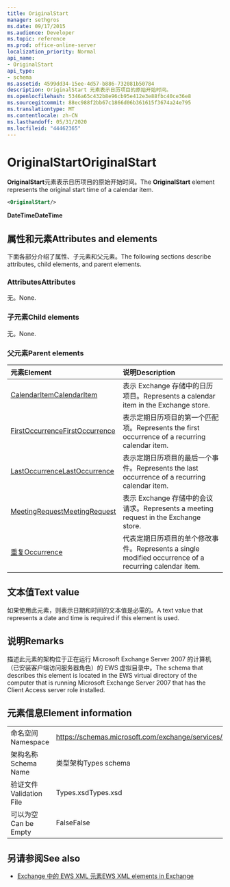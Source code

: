 ```yaml
---
title: OriginalStart
manager: sethgros
ms.date: 09/17/2015
ms.audience: Developer
ms.topic: reference
ms.prod: office-online-server
localization_priority: Normal
api_name:
- OriginalStart
api_type:
- schema
ms.assetid: 4599dd34-15ee-4d57-b886-732081b50784
description: OriginalStart 元素表示日历项目的原始开始时间。
ms.openlocfilehash: 5346a65c432b8e96cb95e412e3e88fbc40ce36e8
ms.sourcegitcommit: 88ec988f2bb67c1866d06b361615f3674a24e795
ms.translationtype: MT
ms.contentlocale: zh-CN
ms.lasthandoff: 05/31/2020
ms.locfileid: "44462365"
---
```

# <a name="originalstart"></a><span data-ttu-id="becdf-103">OriginalStart</span><span class="sxs-lookup"><span data-stu-id="becdf-103">OriginalStart</span></span>

<span data-ttu-id="becdf-104">**OriginalStart**元素表示日历项目的原始开始时间。</span><span class="sxs-lookup"><span data-stu-id="becdf-104">The **OriginalStart** element represents the original start time of a calendar item.</span></span> 
  
```xml
<OriginalStart/>
```

 <span data-ttu-id="becdf-105">**DateTime**</span><span class="sxs-lookup"><span data-stu-id="becdf-105">**DateTime**</span></span>
## <a name="attributes-and-elements"></a><span data-ttu-id="becdf-106">属性和元素</span><span class="sxs-lookup"><span data-stu-id="becdf-106">Attributes and elements</span></span>

<span data-ttu-id="becdf-107">下面各部分介绍了属性、子元素和父元素。</span><span class="sxs-lookup"><span data-stu-id="becdf-107">The following sections describe attributes, child elements, and parent elements.</span></span>
  
### <a name="attributes"></a><span data-ttu-id="becdf-108">Attributes</span><span class="sxs-lookup"><span data-stu-id="becdf-108">Attributes</span></span>

<span data-ttu-id="becdf-109">无。</span><span class="sxs-lookup"><span data-stu-id="becdf-109">None.</span></span>
  
### <a name="child-elements"></a><span data-ttu-id="becdf-110">子元素</span><span class="sxs-lookup"><span data-stu-id="becdf-110">Child elements</span></span>

<span data-ttu-id="becdf-111">无。</span><span class="sxs-lookup"><span data-stu-id="becdf-111">None.</span></span>
  
### <a name="parent-elements"></a><span data-ttu-id="becdf-112">父元素</span><span class="sxs-lookup"><span data-stu-id="becdf-112">Parent elements</span></span>

|<span data-ttu-id="becdf-113">**元素**</span><span class="sxs-lookup"><span data-stu-id="becdf-113">**Element**</span></span>|<span data-ttu-id="becdf-114">**说明**</span><span class="sxs-lookup"><span data-stu-id="becdf-114">**Description**</span></span>|
|:-----|:-----|
|[<span data-ttu-id="becdf-115">CalendarItem</span><span class="sxs-lookup"><span data-stu-id="becdf-115">CalendarItem</span></span>](calendaritem.md) <br/> |<span data-ttu-id="becdf-116">表示 Exchange 存储中的日历项目。</span><span class="sxs-lookup"><span data-stu-id="becdf-116">Represents a calendar item in the Exchange store.</span></span>  <br/> |
|[<span data-ttu-id="becdf-117">FirstOccurrence</span><span class="sxs-lookup"><span data-stu-id="becdf-117">FirstOccurrence</span></span>](firstoccurrence.md) <br/> |<span data-ttu-id="becdf-118">表示定期日历项目的第一个匹配项。</span><span class="sxs-lookup"><span data-stu-id="becdf-118">Represents the first occurrence of a recurring calendar item.</span></span>  <br/> |
|[<span data-ttu-id="becdf-119">LastOccurrence</span><span class="sxs-lookup"><span data-stu-id="becdf-119">LastOccurrence</span></span>](lastoccurrence.md) <br/> |<span data-ttu-id="becdf-120">表示定期日历项目的最后一个事件。</span><span class="sxs-lookup"><span data-stu-id="becdf-120">Represents the last occurrence of a recurring calendar item.</span></span>  <br/> |
|[<span data-ttu-id="becdf-121">MeetingRequest</span><span class="sxs-lookup"><span data-stu-id="becdf-121">MeetingRequest</span></span>](meetingrequest.md) <br/> |<span data-ttu-id="becdf-122">表示 Exchange 存储中的会议请求。</span><span class="sxs-lookup"><span data-stu-id="becdf-122">Represents a meeting request in the Exchange store.</span></span>  <br/> |
|[<span data-ttu-id="becdf-123">重复</span><span class="sxs-lookup"><span data-stu-id="becdf-123">Occurrence</span></span>](occurrence.md) <br/> |<span data-ttu-id="becdf-124">代表定期日历项目的单个修改事件。</span><span class="sxs-lookup"><span data-stu-id="becdf-124">Represents a single modified occurrence of a recurring calendar item.</span></span>  <br/> |
   
## <a name="text-value"></a><span data-ttu-id="becdf-125">文本值</span><span class="sxs-lookup"><span data-stu-id="becdf-125">Text value</span></span>

<span data-ttu-id="becdf-126">如果使用此元素，则表示日期和时间的文本值是必需的。</span><span class="sxs-lookup"><span data-stu-id="becdf-126">A text value that represents a date and time is required if this element is used.</span></span>
  
## <a name="remarks"></a><span data-ttu-id="becdf-127">说明</span><span class="sxs-lookup"><span data-stu-id="becdf-127">Remarks</span></span>

<span data-ttu-id="becdf-128">描述此元素的架构位于正在运行 Microsoft Exchange Server 2007 的计算机（已安装客户端访问服务器角色）的 EWS 虚拟目录中。</span><span class="sxs-lookup"><span data-stu-id="becdf-128">The schema that describes this element is located in the EWS virtual directory of the computer that is running Microsoft Exchange Server 2007 that has the Client Access server role installed.</span></span>
  
## <a name="element-information"></a><span data-ttu-id="becdf-129">元素信息</span><span class="sxs-lookup"><span data-stu-id="becdf-129">Element information</span></span>

|||
|:-----|:-----|
|<span data-ttu-id="becdf-130">命名空间</span><span class="sxs-lookup"><span data-stu-id="becdf-130">Namespace</span></span>  <br/> |https://schemas.microsoft.com/exchange/services/2006/types  <br/> |
|<span data-ttu-id="becdf-131">架构名称</span><span class="sxs-lookup"><span data-stu-id="becdf-131">Schema Name</span></span>  <br/> |<span data-ttu-id="becdf-132">类型架构</span><span class="sxs-lookup"><span data-stu-id="becdf-132">Types schema</span></span>  <br/> |
|<span data-ttu-id="becdf-133">验证文件</span><span class="sxs-lookup"><span data-stu-id="becdf-133">Validation File</span></span>  <br/> |<span data-ttu-id="becdf-134">Types.xsd</span><span class="sxs-lookup"><span data-stu-id="becdf-134">Types.xsd</span></span>  <br/> |
|<span data-ttu-id="becdf-135">可以为空</span><span class="sxs-lookup"><span data-stu-id="becdf-135">Can be Empty</span></span>  <br/> |<span data-ttu-id="becdf-136">False</span><span class="sxs-lookup"><span data-stu-id="becdf-136">False</span></span>  <br/> |
   
## <a name="see-also"></a><span data-ttu-id="becdf-137">另请参阅</span><span class="sxs-lookup"><span data-stu-id="becdf-137">See also</span></span>



- [<span data-ttu-id="becdf-138">Exchange 中的 EWS XML 元素</span><span class="sxs-lookup"><span data-stu-id="becdf-138">EWS XML elements in Exchange</span></span>](ews-xml-elements-in-exchange.md)

